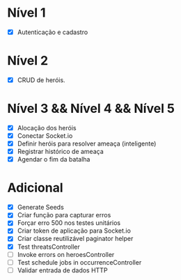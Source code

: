 # Nível 1

- [x] Autenticação e cadastro

# Nível 2

- [x] CRUD de heróis.

# Nível 3 && Nível 4 && Nível 5

- [x] Alocação dos heróis
- [x] Conectar Socket.io
- [x] Definir heróis para resolver ameaça (inteligente)
- [x] Registrar histórico de ameaça
- [x] Agendar o fim da batalha

# Adicional

- [x] Generate Seeds
- [x] Criar função para capturar erros
- [x] Forçar erro 500 nos testes unitários
- [x] Criar token de aplicação para Socket.io
- [x] Criar classe reutilizável paginator helper
- [x] Test threatsController
- [ ] Invoke errors on heroesController
- [ ] Test schedule jobs in occurrenceController
- [ ] Validar entrada de dados HTTP